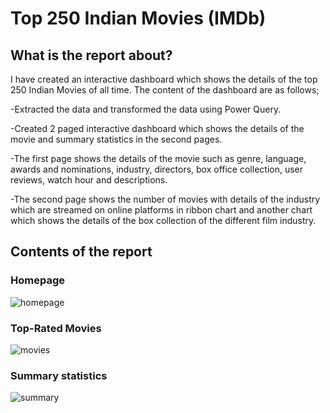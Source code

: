 # Top 250 Indian Movies (IMDb)

## What is the report about?
I have created an interactive dashboard which shows the details of the top 250 Indian Movies of all time. The content of the dashboard are as follows;

-Extracted the data and transformed the data using Power Query.

-Created 2 paged interactive dashboard which shows the details of the movie and summary statistics in the second pages.

-The first page shows the details of the movie such as genre, language, awards and nominations, industry, directors, box office collection, user reviews, watch hour and descriptions.

-The second page shows the number of movies with details of the industry which are streamed on online platforms in ribbon chart and another chart which shows the details of the box collection of the different film industry.


## Contents of the report
### Homepage
![homepage](https://github.com/user-attachments/assets/44532bd9-126c-4b4e-bfc5-d7c5a8b7592b)

### Top-Rated Movies
![movies](https://github.com/user-attachments/assets/b6475a09-fb50-40ad-8c64-f711ab55e2e3)

### Summary statistics
![summary](https://github.com/user-attachments/assets/08702afd-1f20-4c76-bc19-5f21776a122b)
